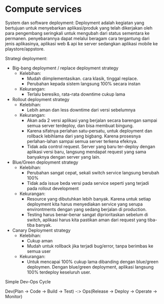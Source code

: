 # Compute services

System dan software deployment: Deployment adalah kegiatan yang bertujuan untuk  menyebarkan aplikasi/produk yang telah dikerjakan oleh para pengembang seringkali untuk mengubah dari status sementara ke permanen. penyebarannya dapat melalui beragam cara tergantung dari jenis aplikasinya, aplikasi web & api ke server sedangkan aplikasi mobile ke playstore/appstore.

Strategi deployment:
- Big-bang deployment / replace deployment strategy
  - Kelebihan:
    - Mudah diimplementasikan. cara klasik, tinggal replace.
    - Perubahan kepada sistem langsung 100% secara instan
  - Kekurangan:
    - Terlalu beresiko, rata-rata downtime cukup lama
- Rollout deployment strategy
  - Kelebihan:
    - Lebih aman dan less downtime dari versi sebelumnya
  - Kekurangan:
    - Akan ada 2 versi aplikasi yang berjalan secara barengan sampai semua server terdeploy, dan bisa membuat bingung.
    - Karena sifatnya perlahan satu-persatu, untuk deployment dan rollback lebihlama dari yang bigbang. Karena prosesnya perlahan-lahan sampai semua server terkena efeknya.
    - Tidak ada control request. Server yang baru ter-deploy dengan aplikasi versi baru, langsung mendapat request yang sama banyaknya dengan server yang lain.
- Blue/Green deployment strategy
  - Kelebihan:
    - Perubahan sangat cepat, sekali switch service langsung berubah 100%
    - Tidak ada issue beda versi pada service seperti yang terjadi pada rollout development
  - Kekurangan:
    - Resource yang dibutuhkan lebih banyak. Karena untuk setiap deployment kita harus menyediakan service yang serupa environtments dengan yang sedang berjalan di production.
    - Testing harus benar-benar sangat diprioritaskan sebelum di switch, aplikasi harus kita pastikan aman dari request yang tiba-tiba banyak.
- Canary Deployment strategy
  - Kelebihan:
    - Cukup aman
    - Mudah untuk rollback jika terjadi bug/error, tanpa berimbas ke semua user
  - Kekurangan:
    - Untuk mencapai 100% cukup lama dibanding dengan blue/green deploymen. Dengan blue/green deployment, aplikasi langsung 100% terdeploy keseluruh user.

Simple Dev-Ops Cycle

Dev(Plan -> Code -> Build -> Test) -:> Ops(Release -> Deploy -> Operate -> Monitor)


